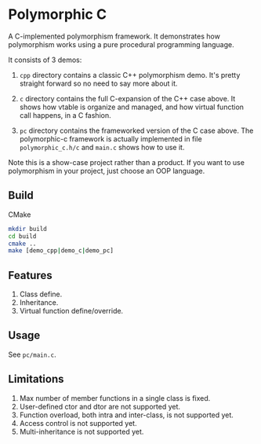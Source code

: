 # Polymorphic C


A C-implemented polymorphism framework. It demonstrates how polymorphism works using a pure procedural programming language.

It consists of 3 demos:

1. `cpp` directory contains a classic C++ polymorphism demo. It's pretty straight forward so no need to say more about it.

2. `c` directory contains the full C-expansion of the C++ case above. It shows how vtable is organize and managed, and how virtual function call happens, in a C fashion.

3. `pc` directory contains the frameworked version of the C case above. The polymorphic-c framework is actually implemented in file `polymorphic_c.h/c` and `main.c` shows how to use it.

Note this is a show-case project rather than a product. If you want to use polymorphism in your project, just choose an OOP language.

## Build

CMake

```sh
mkdir build
cd build
cmake ..
make [demo_cpp|demo_c|demo_pc]
```

## Features

1. Class define.
2. Inheritance.
3. Virtual function define/override. 

## Usage

See `pc/main.c`.

## Limitations

1. Max number of member functions in a single class is fixed.
2. User-defined ctor and dtor are not supported yet.
3. Function overload, both intra and inter-class, is not supported yet.
4. Access control is not supported yet.
5. Multi-inheritance is not supported yet.
